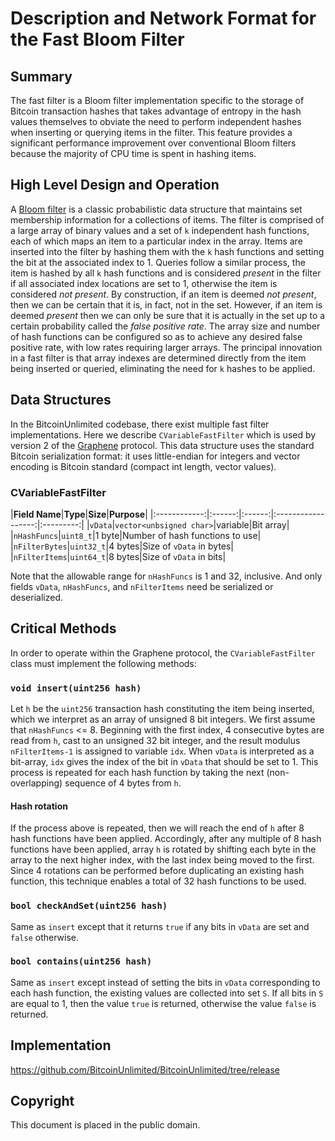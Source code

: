 # Description and Network Format for the Fast Bloom Filter

## Summary

The fast filter is a Bloom filter implementation specific to the storage of Bitcoin transaction hashes that takes advantage of entropy in the hash values themselves to obviate the need to perform independent hashes when inserting or querying items in the filter. This feature provides a significant performance improvement over conventional Bloom filters because the majority of CPU time is spent in hashing items. 

## High Level Design and Operation

A [Bloom filter](https://en.wikipedia.org/wiki/Bloom_filter) is a classic probabilistic data structure that maintains set membership information for a collections of items. The filter is comprised of a large array of binary values and a set of `k` independent hash functions, each of which maps an item to a particular index in the array. Items are inserted into the filter by hashing them with the `k` hash functions and setting the bit at the associated index to 1. Queries follow a similar process, the item is hashed by all `k` hash functions and is considered *present* in the filter if all associated index locations are set to 1, otherwise the item is considered *not present*. By construction, if an item is deemed *not present*, then we can be certain that it is, in fact, not in the set. However, if an item is deemed *present* then we can only be sure that it is actually in the set up to a certain probability called the *false positive rate*. The array size and number of hash functions can be configured so as to achieve any desired false positive rate, with low rates requiring larger arrays. The principal innovation in a fast filter is that array indexes are determined directly from the item being inserted or queried, eliminating the need for `k` hashes to be applied. 

## Data Structures

In the BitcoinUnlimited codebase, there exist multiple fast filter implementations. Here we describe `CVariableFastFilter` which is used by version 2 of the [Graphene](https://github.com/BitcoinUnlimited/BUIP/blob/master/093.mediawiki) protocol. This data structure uses the standard Bitcoin serialization format: it uses little-endian for integers and vector encoding is Bitcoin standard (compact int length, vector values).

### CVariableFastFilter

|**Field Name**|**Type**|**Size**|**Purpose**|
|:------------:|:------:|:------:|:------------------:|:---------:|
|`vData`|`vector<unbsigned char>`|variable|Bit array|
|`nHashFuncs`|`uint8_t`|1 byte|Number of hash functions to use|
|`nFilterBytes`|`uint32_t`|4 bytes|Size of `vData` in bytes|
|`nFilterItems`|`uint64_t`|8 bytes|Size of `vData` in bits|

Note that the allowable range for `nHashFuncs` is 1 and 32, inclusive. And only fields `vData`, `nHashFuncs`, and `nFilterItems` need be serialized or deserialized.

## Critical Methods

In order to operate within the Graphene protocol, the `CVariableFastFilter` class must implement the following methods: 

### `void insert(uint256 hash)`

Let `h` be the `uint256` transaction hash constituting the item being inserted, which we interpret as an array of unsigned 8 bit integers. We first assume that `nHashFuncs` <= 8. Beginning with the first index, 4 consecutive bytes are read from `h`, cast to an unsigned 32 bit integer, and the result modulus `nFilterItems-1` is assigned to variable `idx`. When `vData` is interpreted as a bit-array, `idx` gives the index of the bit in `vData` that should be set to 1. This process is repeated for each hash function by taking the next (non-overlapping) sequence of 4 bytes from `h`.

#### Hash rotation

If the process above is repeated, then we will reach the end of `h` after 8 hash functions have been applied. Accordingly, after any multiple of 8 hash functions have been applied, array `h` is rotated by shifting each byte in the array to the next higher index, with the last index being moved to the first. Since 4 rotations can be performed before duplicating an existing hash function, this technique enables a total of 32 hash functions to be used. 

### `bool checkAndSet(uint256 hash)`

Same as `insert` except that it returns `true` if any bits in `vData` are set and `false` otherwise.

### `bool contains(uint256 hash)`

Same as `insert` except instead of setting the bits in `vData` corresponding to each hash function, the existing values are collected into set `S`. If all bits in `S` are equal to 1, then the value `true` is returned, otherwise the value `false` is returned.

## Implementation

https://github.com/BitcoinUnlimited/BitcoinUnlimited/tree/release

## Copyright

This document is placed in the public domain.
